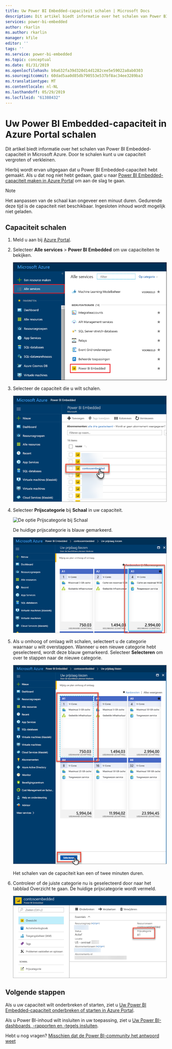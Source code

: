 ```yaml
---
title: Uw Power BI Embedded-capaciteit schalen | Microsoft Docs
description: Dit artikel biedt informatie over het schalen van Power BI Embedded-capaciteit in Microsoft Azure.
services: power-bi-embedded
author: rkarlin
ms.author: rkarlin
manager: kfile
editor: ''
tags: ''
ms.service: power-bi-embedded
ms.topic: conceptual
ms.date: 01/31/2019
ms.openlocfilehash: b9a632fa39d320d14d1282cee5e59022a8ab0303
ms.sourcegitcommit: 60dad5aa0d85db790553e537bf8ac34ee3289ba3
ms.translationtype: MT
ms.contentlocale: nl-NL
ms.lasthandoff: 05/29/2019
ms.locfileid: "61388432"
---
```

# <a name="scale-your-power-bi-embedded-capacity-in-the-azure-portal"></a>Uw Power BI Embedded-capaciteit in Azure Portal schalen

Dit artikel biedt informatie over het schalen van Power BI Embedded-capaciteit in Microsoft Azure. Door te schalen kunt u uw capaciteit vergroten of verkleinen.

Hierbij wordt ervan uitgegaan dat u Power BI Embedded-capaciteit hebt gemaakt. Als u dat nog niet hebt gedaan, gaat u naar [Power BI Embedded-capaciteit maken in Azure Portal](azure-pbie-create-capacity.md) om aan de slag te gaan.

> [!NOTE]
> Het aanpassen van de schaal kan ongeveer een minuut duren. Gedurende deze tijd is de capaciteit niet beschikbaar. Ingesloten inhoud wordt mogelijk niet geladen.

## <a name="scale-a-capacity"></a>Capaciteit schalen

1. Meld u aan bij [Azure Portal](https://portal.azure.com/).

2. Selecteer **Alle services** > **Power BI Embedded** om uw capaciteiten te bekijken.

    ![Alle services in Azure Portal](media/azure-pbie-scale-capacity/azure-portal-more-services.png)

3. Selecteer de capaciteit die u wilt schalen.

    ![Lijst met Power BI Embedded-capaciteiten in Azure Portal](media/azure-pbie-scale-capacity/azure-portal-capacity-list.png)

4. Selecteer **Prijscategorie** bij **Schaal** in uw capaciteit.

    ![De optie Prijscategorie bij Schaal](media/azure-pbie-scale-capacity/azure-portal-scale-pricing-tier.png)

    De huidige prijscategorie is blauw gemarkeerd.

    ![Huidige prijscategorie blauw gemarkeerd](media/azure-pbie-scale-capacity/azure-portal-current-tier.png)

5. Als u omhoog of omlaag wilt schalen, selecteert u de categorie waarnaar u wilt overstappen. Wanneer u een nieuwe categorie hebt geselecteerd, wordt deze blauw gemarkeerd. Selecteer **Selecteren** om over te stappen naar de nieuwe categorie.

    ![Nieuwe categorie selecteren](media/azure-pbie-scale-capacity/azure-portal-select-new-tier.png)

    Het schalen van de capaciteit kan een of twee minuten duren.

6. Controleer of de juiste categorie nu is geselecteerd door naar het tabblad Overzicht te gaan. De huidige prijscategorie wordt vermeld.

    ![Huidige categorie bekijken](media/azure-pbie-scale-capacity/azure-portal-confirm-tier.png)

## <a name="next-steps"></a>Volgende stappen

Als u uw capaciteit wilt onderbreken of starten, ziet u [Uw Power BI Embedded-capaciteit onderbreken of starten in Azure Portal](azure-pbie-pause-start.md).

Als u Power BI-inhoud wilt insluiten in uw toepassing, ziet u [Uw Power BI-dashboards, -rapporten en -tegels insluiten](https://powerbi.microsoft.com/documentation/powerbi-developer-embedding-content/).

Hebt u nog vragen? [Misschien dat de Power BI-community het antwoord weet](http://community.powerbi.com/)
